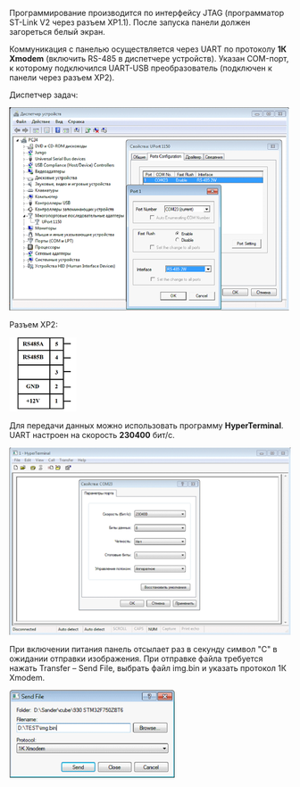 Программирование производится по интерфейсу JTAG (программатор ST-Link V2 через разъем XP1.1).
После запуска панели должен загореться белый экран.

Коммуникация с панелью осуществляется через UART по протоколу **1К Xmodem** (включить RS-485 в диспетчере устройств). Указан COM-порт, к которому подключился UART-USB преобразователь (подключен к панели через разъем XP2).

Диспетчер задач:

![img.png](instruction/img.png)  

Разъем XP2:

![img_1.png](instruction/img_1.png)

Для передачи данных можно использовать программу **HyperTerminal**. UART настроен на скорость **230400** бит/с. 

![img_2.png](instruction/img_2.png)

При включении питания панель отсылает раз в секунду символ "C" в ожидании отправки изображения. При отправке файла требуется нажать Transfer – Send File, выбрать файл img.bin и указать протокол 1К Xmodem.

![img_3.png](instruction/img_3.png)